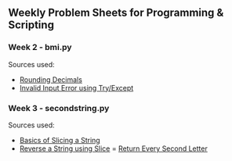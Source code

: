 ## Weekly Problem Sheets for Programming & Scripting

### Week 2 - bmi.py
Sources used:
- [Rounding Decimals](https://stackoverflow.com/questions/20457038/how-to-round-to-2-decimals-with-python) 
- [Invalid Input Error using Try/Except](https://docs.python.org/3/tutorial/errors.html)

### Week 3 - secondstring.py
Sources used: 
- [Basics of Slicing a String](https://www.w3schools.com/python/python_strings_slicing.asp)
- [Reverse a String using Slice](https://www.w3schools.com/python/python_howto_reverse_string.asp)
= [Return Every Second Letter](https://stackoverflow.com/questions/20847205/program-to-extract-every-alternate-letters-from-a-string-in-python)